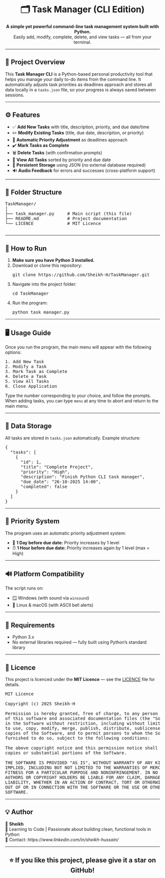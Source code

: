 <h1 align="center">🗂️ Task Manager (CLI Edition)</h1>

<p align="center">
  <b>A simple yet powerful command-line task management system built with Python.</b><br>
  Easily add, modify, complete, delete, and view tasks — all from your terminal.
</p>

---

<h2>📘 Project Overview</h2>

<p>
This <b>Task Manager CLI</b> is a Python-based personal productivity tool that helps you manage your daily to-do items from the command line.
It automatically adjusts task priorities as deadlines approach and stores all data locally in a <code>tasks.json</code> file, so your progress is always saved between sessions.
</p>

---

<h2>⚙️ Features</h2>

<ul>
  <li>✅ <b>Add New Tasks</b> with title, description, priority, and due date/time</li>
  <li>✏️ <b>Modify Existing Tasks</b> (title, due date, description, or priority)</li>
  <li>📅 <b>Automatic Priority Adjustment</b> as deadlines approach</li>
  <li>✔️ <b>Mark Tasks as Complete</b></li>
  <li>🗑️ <b>Delete Tasks</b> (with confirmation prompts)</li>
  <li>📜 <b>View All Tasks</b> sorted by priority and due date</li>
  <li>💾 <b>Persistent Storage</b> using JSON (no external database required)</li>
  <li>🔊 <b>Audio Feedback</b> for errors and successes (cross-platform support)</li>
</ul>

---

<h2>🧩 Folder Structure</h2>

<pre>
TaskManager/
│
├── task_manager.py     # Main script (this file)
├── README.md           # Project documentation
└── LICENCE             # MIT Licence

</pre>

---

<h2>🚀 How to Run</h2>

<ol>
  <li><b>Make sure you have Python 3 installed.</b></li>
  <li>Download or clone this repository:
    <pre>git clone https://github.com/Sheikh-H/TaskManager.git</pre>
  </li>
  <li>Navigate into the project folder:
    <pre>cd TaskManager</pre>
  </li>
  <li>Run the program:
    <pre>python task_manager.py</pre>
  </li>
</ol>

---

<h2>🖥️ Usage Guide</h2>

<p>Once you run the program, the main menu will appear with the following options:</p>

<pre>
1. Add New Task
2. Modify a Task
3. Mark Task as Complete
4. Delete a Task
5. View All Tasks
6. Close Application
</pre>

<p>
Type the number corresponding to your choice, and follow the prompts.
When adding tasks, you can type <code>menu</code> at any time to abort and return to the main menu.
</p>

---

<h2>📂 Data Storage</h2>

<p>
All tasks are stored in <code>tasks.json</code> automatically. Example structure:
</p>

<pre>
{
  "tasks": [
    {
      "id": 1,
      "title": "Complete Project",
      "priority": "High",
      "description": "Finish Python CLI task manager",
      "due_date": "26-10-2025 14:00",
      "completed": false
    }
  ]
}
</pre>

---

<h2>🧠 Priority System</h2>

<p>
The program uses an automatic priority adjustment system:
</p>

<ul>
  <li>📅 <b>1 Day before due date:</b> Priority increases by 1 level</li>
  <li>⏰ <b>1 Hour before due date:</b> Priority increases again by 1 level (max = High)</li>
</ul>

---

<h2>🔊 Platform Compatibility</h2>

<p>
The script runs on:
</p>

<ul>
  <li>🪟 Windows (with sound via <code>winsound</code>)</li>
  <li>🐧 Linux & macOS (with ASCII bell alerts)</li>
</ul>

---

<h2>🧰 Requirements</h2>

<ul>
  <li>Python 3.x</li>
  <li>No external libraries required — fully built using Python’s standard library</li>
</ul>

---

<h2>📄 Licence</h2>

<p>
  This project is licenced under the <b>MIT Licence</b> — see the <a href="./LICENCE">LICENCE</a> file for details.
</p>

<pre>
MIT Licence

Copyright (c) 2025 Sheikh-H

Permission is hereby granted, free of charge, to any person obtaining a copy
of this software and associated documentation files (the "Software"), to deal
in the Software without restriction, including without limitation the rights
to use, copy, modify, merge, publish, distribute, sublicense, and/or sell
copies of the Software, and to permit persons to whom the Software is
furnished to do so, subject to the following conditions:

The above copyright notice and this permission notice shall be included in all
copies or substantial portions of the Software.

THE SOFTWARE IS PROVIDED "AS IS", WITHOUT WARRANTY OF ANY KIND, EXPRESS OR
IMPLIED, INCLUDING BUT NOT LIMITED TO THE WARRANTIES OF MERCHANTABILITY,
FITNESS FOR A PARTICULAR PURPOSE AND NONINFRINGEMENT. IN NO EVENT SHALL THE
AUTHORS OR COPYRIGHT HOLDERS BE LIABLE FOR ANY CLAIM, DAMAGES OR OTHER
LIABILITY, WHETHER IN AN ACTION OF CONTRACT, TORT OR OTHERWISE, ARISING FROM,
OUT OF OR IN CONNECTION WITH THE SOFTWARE OR THE USE OR OTHER DEALINGS IN THE
SOFTWARE.
</pre>


---

<h2>💡 Author</h2>

<p>
👤 <b>Sheikh</b><br>
💬 Learning to Code | Passionate about building clean, functional tools in Python<br>
📧 Contact: <i>https://www.linkedin.com/in/sheikh-hussain/</i>
</p>

---

<h2 align="center">⭐ If you like this project, please give it a star on GitHub!</h2>
